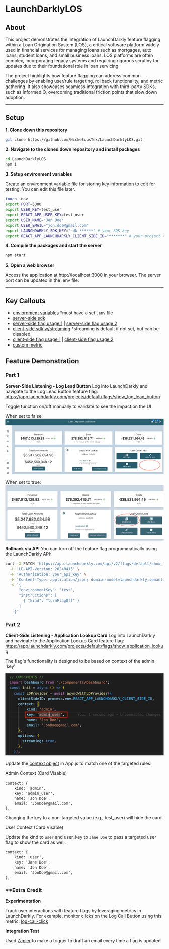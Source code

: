 # LaunchDarklyLOS

## About
This project demonstrates the integration of LaunchDarkly feature flagging within a Loan Origination System (LOS), a critical software platform widely used in financial services for managing loans such as mortgages, auto loans, student loans, and small business loans. LOS platforms are often complex, incorporating legacy systems and requiring rigorous scrutiny for updates due to their foundational role in loan servicing.

The project highlights how feature flagging can address common challenges by enabling user/rule targeting, rollback functionality, and metric gathering. It also showcases seamless integration with third-party SDKs, such as InformedIQ, overcoming traditional friction points that slow down adoption.


-----


## Setup
**1. Clone down this repository**

```sh
git clone https://github.com/NickelousTex/LaunchDarklyLOS.git
```

**2. Navigate to the cloned down repository and install packages**

```sh
cd LaunchDarklyLOS
npm i
```

**3. Setup environment variables**

Create an environment variable file for storing key information to edit for testing. You can edit this file later.
```sh
touch .env
export PORT=3000
export USER_KEY=test_user
export REACT_APP_USER_KEY=test_user
export USER_NAME="Jon Doe"
export USER_EMAIL="jon.doe@gmail.com"
export LAUNCHDARKLY_SDK_KEY="sdk-******" # your SDK key
export REACT_APP_LAUNCHDARKLY_CLIENT_SIDE_ID="*******" # your project client id - note that only flags enabled to use client sdk can be used
```

**4. Compile the packages and start the server**

```sh
npm start
```

**5. Open a web browser**

Access the application at http://localhost:3000 in your browser. The server port can be updated in the .env file.


-----

## Key Callouts
- [enviornment variables](https://github.com/NickelousTex/LaunchDarklyLOS/blob/main/server/server.js#L11-L16) *must have a set `.env` file 
- [server-side sdk](https://github.com/NickelousTex/LaunchDarklyLOS/blob/main/server/server.js#L23-L44)
- [server-side flag usage 1](https://github.com/NickelousTex/LaunchDarklyLOS/blob/main/client/components/UserActivities.js#L13-L26) | [server-side flag usage 2](https://github.com/NickelousTex/LaunchDarklyLOS/blob/main/client/components/UserActivities.js#L51-L57)
- [client-side sdk w/streaming](https://github.com/NickelousTex/LaunchDarklyLOS/blob/main/client/App.js#L7-L19) *streaming is default if not set, but can be disabled
- [client-side flag usage 1](https://github.com/NickelousTex/LaunchDarklyLOS/blob/main/client/components/Dashboard.js#L74-L79) | [client-side flag usage 2](https://github.com/NickelousTex/LaunchDarklyLOS/blob/main/client/components/Dashboard.js#L175-L182)
- [custom metric](https://github.com/NickelousTex/LaunchDarklyLOS/blob/main/client/components/UserActivities.js#L34-L44)


## Feature Demonstration

### Part 1
**Server-Side Listening - Log Lead Button**
Log into LaunchDarkly and navigate to the Log Lead Button feature flag: https://app.launchdarkly.com/projects/default/flags/show_log_lead_button

Toggle function on/off manually to validate to see the impact on the UI

When set to false:
![alt text](https://github.com/NickelousTex/LaunchDarklyLOS/blob/main/src/common/images/LogLead_Absent.png "Log Lead missing")

When set to true:
![alt text](https://github.com/NickelousTex/LaunchDarklyLOS/blob/main/src/common/images/LogLead_Present.png "Log Lead present")

**Rollback via API**
You can turn off the feature flag programmatically using the LaunchDarkly API:
```sh
curl -X PATCH 'https://app.launchdarkly.com/api/v2/flags/default/show_log_lead_button' \
  -H 'LD-API-Version: 20240415' \
  -H 'Authorization: your_api_key' \
  -H 'Content-Type: application/json; domain-model=launchdarkly.semanticpatch' \
  -d '{
      "environmentKey": "test",
      "instructions": [
        { "kind": "turnFlagOff" }
      ]
    }'
```

### Part 2
**Client-Side Listening - Application Lookup Card**
Log into LaunchDarkly and navigate to the Application Lookup Card feature flag: https://app.launchdarkly.com/projects/default/flags/show_application_lookup

The flag's functionality is designed to be based on context of the admin 'key' 

![alt text](https://github.com/NickelousTex/LaunchDarklyLOS/blob/main/src/common/images/ApplicationLookup_rule.png "Application Lookup Card")

Update the [context object](https://github.com/NickelousTex/LaunchDarklyLOS/blob/nt-finalize/client/App.js#L10-L14) in App.js to match one of the targeted rules.

Admin Context (Card Visable)
```
context: {
    kind: 'admin',
    key: 'admin_user',
    name: 'Jon Doe',
    email: 'JonDoe@gmail.com',
},
```
Changing the key to a non-targeted value (e.g., test_user) will hide the card


User Context (Card Visable)

Update the kind to `user` and user_key to `Jane Doe` to pass a targeted user flag to show the card as well.
```
context: {
    kind: 'user',
    key: 'Jane Doe',
    name: 'Jon Doe',
    email: 'JonDoe@gmail.com',
},
```

### **Extra Credit
**Experimentation**

Track user interactions with feature flags by leveraging metrics in LaunchDarkly. For example, monitor clicks on the Log Call Button using this metric:
[log-call-click](https://app.launchdarkly.com/projects/default/metrics/log_call_count/)

**Integration Test**

Used [Zapier](https://zapier.com/editor/291968418/published) to make a trigger to draft an email every time a flag is updated

